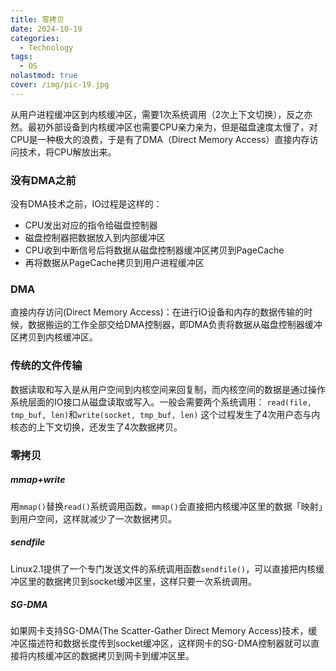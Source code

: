 ```yaml
---
title: 零拷贝
date: 2024-10-19
categories:
  - Technology
tags:
  - OS
nolastmod: true
cover: /img/pic-19.jpg
---
```


从用户进程缓冲区到内核缓冲区，需要1次系统调用（2次上下文切换），反之亦然。最初外部设备到内核缓冲区也需要CPU亲力亲为，但是磁盘速度太慢了，对CPU是一种极大的浪费，于是有了DMA（Direct Memory Access）直接内存访问技术，将CPU解放出来。
### 没有DMA之前
没有DMA技术之前，IO过程是这样的：
* CPU发出对应的指令给磁盘控制器
* 磁盘控制器把数据放入到内部缓冲区
* CPU收到中断信号后将数据从磁盘控制器缓冲区拷贝到PageCache
* 再将数据从PageCache拷贝到用户进程缓冲区
### DMA
直接内存访问(Direct Memory Access)：在进行IO设备和内存的数据传输的时候，数据搬运的工作全部交给DMA控制器，即DMA负责将数据从磁盘控制器缓冲区拷贝到内核缓冲区。
### 传统的文件传输
数据读取和写入是从用户空间到内核空间来回复制，而内核空间的数据是通过操作系统层面的IO接口从磁盘读取或写入。一般会需要两个系统调用：
`read(file, tmp_buf, len)`和`write(socket, tmp_buf, len)`
这个过程发生了4次用户态与内核态的上下文切换，还发生了4次数据拷贝。
### 零拷贝
##### mmap+write
用`mmap()`替换`read()`系统调用函数，`mmap()`会直接把内核缓冲区里的数据「映射」到用户空间，这样就减少了一次数据拷贝。
##### sendfile
Linux2.1提供了一个专门发送文件的系统调用函数`sendfile()`，可以直接把内核缓冲区里的数据拷贝到socket缓冲区里，这样只要一次系统调用。
##### SG-DMA
如果网卡支持SG-DMA(The Scatter-Gather Direct Memory Access)技术，缓冲区描述符和数据长度传到socket缓冲区，这样网卡的SG-DMA控制器就可以直接将内核缓冲区的数据拷贝到网卡到缓冲区里。